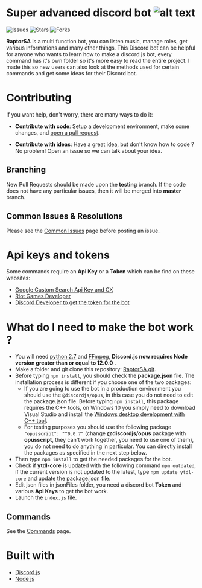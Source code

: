 # Super advanced discord bot ![alt text](https://i.imgflip.com/xu2ct.jpg)

![Issues](https://img.shields.io/github/issues/cramenorn/raptorsa.svg)
![Stars](https://img.shields.io/github/stars/cramenorn/raptorsa.svg)
![Forks](https://img.shields.io/github/forks/cramenorn/raptorsa.svg)

**RaptorSA** is a multi function bot, you can listen music, manage roles, get various informations and many other things. This Discord bot can be helpful for anyone who wants to learn how to make a discord.js bot, every command has it's own folder so it's more easy to read the entire project. I made this so new users can also look at the methods used for certain commands and get some ideas for their Discord bot.

# Contributing

If you want help, don't worry, there are many ways to do it:

* **Contribute with code**: Setup a development environment, make some changes, and [open a pull request](https://github.com/Cramenorn/RaptorSA/pulls).

* **Contribute with ideas**: Have a great idea, but don't know how to code ? No problem! Open an issue so we can talk about your idea.

## Branching

New Pull Requests should be made upon the **testing** branch. If the code does not have any particular issues, then it will be merged into **master** branch.

## Common Issues & Resolutions

Please see the [Common Issues](https://github.com/Cramenorn/RaptorSA/wiki/Common-Issues) page before posting an issue.

# Api keys and tokens

Some commands require an **Api Key** or a **Token** which can be find on these websites: 

* [Google Custom Search Api Key and CX](https://developers.google.com/custom-search/)
* [Riot Games Developer](https://developer.riotgames.com/)
* [Discord Developer to get the token for the bot](https://discordapp.com/developers/applications/)

# What do I need to make the bot work ?

* You will need [python 2.7](https://www.python.org/downloads/) and [FFmpeg](https://www.ffmpeg.org/), **Discord.js now requires Node version greater than or equal to 12.0.0** .
* Make a folder and git clone this repository: [RaptorSA.git](https://github.com/Cramenorn/RaptorSA.git).
* Before typing `npm install`, you should check the **package.json** file. The installation process is different if you choose one of the two packages:
    * If you are going to use the bot in a production environment you should use the `@discordjs/opus`, in this case you do not need to edit the package.json file. Before typing `npm install`, this package requires the C++ tools, on Windows 10 you simply need to download Visual Studio and install the [Windows desktop development with C++ tool](https://devblogs.microsoft.com/cppblog/windows-desktop-development-with-c-in-visual-studio/#installation).
    * For testing purposes you should use the following package `"opusscript": "^0.0.7"` (change **@discordjs/opus** package with **opusscript**, they can't work together, you need to use one of them), you do not need to do anything in particular. You can directly install the packages as specified in the next step below.
* Then type `npm install` to get the needed packages for the bot.
* Check if **ytdl-core** is updated with the following command `npm outdated`, if the current version is not updated to the latest, type `npm update ytdl-core` and update the package.json file.
* Edit json files in jsonFiles folder, you need a discord bot **Token** and various **Api Keys** to get the bot work.
* Launch the `index.js` file.

## Commands

See the [Commands](https://github.com/Cramenorn/RaptorSA/wiki/Commands) page.

# Built with
* [Discord.js](https://discord.js.org/#/)
* [Node js](https://nodejs.org/en/)